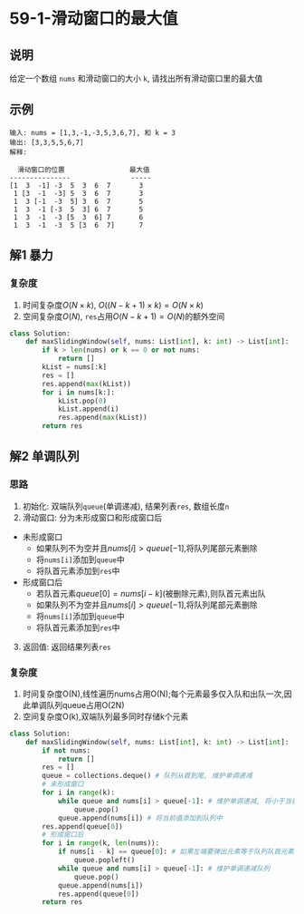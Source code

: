 # 59-1-滑动窗口的最大值

## 说明
给定一个数组 `nums` 和滑动窗口的大小 `k`, 请找出所有滑动窗口里的最大值

## 示例
```
输入: nums = [1,3,-1,-3,5,3,6,7], 和 k = 3
输出: [3,3,5,5,6,7] 
解释: 

  滑动窗口的位置                最大值
---------------               -----
[1  3  -1] -3  5  3  6  7       3
 1 [3  -1  -3] 5  3  6  7       3
 1  3 [-1  -3  5] 3  6  7       5
 1  3  -1 [-3  5  3] 6  7       5
 1  3  -1  -3 [5  3  6] 7       6
 1  3  -1  -3  5 [3  6  7]      7
```

## 解1 暴力

### 复杂度
1. 时间复杂度$O(N \times k)$, $O((N-k+1)\times k)=O(N \times k)$
2. 空间复杂度$O(N)$, `res`占用$O(N-k+1)=O(N)$的额外空间

```python
class Solution:
    def maxSlidingWindow(self, nums: List[int], k: int) -> List[int]:
        if k > len(nums) or k == 0 or not nums:
            return []
        kList = nums[:k]
        res = []
        res.append(max(kList))
        for i in nums[k:]:
            kList.pop(0)
            kList.append(i)
            res.append(max(kList))
        return res
```

## 解2 单调队列

### 思路
1. 初始化: 双端队列`queue`(单调递减), 结果列表`res`, 数组长度`n`
2. 滑动窗口: 分为未形成窗口和形成窗口后
- 未形成窗口
  - 如果队列不为空并且$nums[i]>queue[-1]$,将队列尾部元素删除
  - 将`nums[i]`添加到`queue`中
  - 将队首元素添加到`res`中
- 形成窗口后
  - 若队首元素$queue[0] = nums[i−k]$(被删除元素),则队首元素出队
  - 如果队列不为空并且$nums[i]>queue[-1]$,将队列尾部元素删除
  - 将`nums[i]`添加到`queue`中
  - 将队首元素添加到`res`中
3. 返回值: 返回结果列表`res`

### 复杂度
1. 时间复杂度O(N),线性遍历nums占用O(N);每个元素最多仅入队和出队一次,因此单调队列queue占用O(2N)
2. 空间复杂度O(k),双端队列最多同时存储k个元素

```python
class Solution:
    def maxSlidingWindow(self, nums: List[int], k: int) -> List[int]:
        if not nums:
            return []
        res = []
        queue = collections.deque() # 队列从首到尾, 维护单调递减
        # 未形成窗口
        for i in range(k):
            while queue and nums[i] > queue[-1]: # 维护单调递减, 将小于当前值的元素全部弹出
                queue.pop()
            queue.append(nums[i]) # 将当前值添加到队列中
        res.append(queue[0])
        # 形成窗口后
        for i in range(k, len(nums)):
            if nums[i - k] == queue[0]: # 如果左端要弹出元素等于队列队首元素, 将队首元素弹出
                queue.popleft()
            while queue and nums[i] > queue[-1]: # 维护单调递减队列
                queue.pop()
            queue.append(nums[i])
            res.append(queue[0])
        return res
```